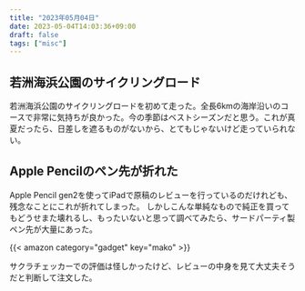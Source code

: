 ```yaml
---
title: "2023年05月04日"
date: 2023-05-04T14:03:36+09:00
draft: false
tags: ["misc"]
---
```


## 若洲海浜公園のサイクリングロード

若洲海浜公園のサイクリングロードを初めて走った。全長6kmの海岸沿いのコースで非常に気持ちが良かった。今の季節はベストシーズンだと思う。これが真夏だったら、日差しを遮るものがないから、とてもじゃないけど走っていられない。

## Apple Pencilのペン先が折れた

Apple Pencil gen2を使ってiPadで原稿のレビューを行っているのだけれども、残念なことにこれが折れてしまった。
しかしこんな単純なもので純正を買ってもどうせまた壊れるし、もったいないと思って調べてみたら、サードパーティ製ペン先が大量にあった。

{{< amazon category="gadget" key="mako" >}}

サクラチェッカーでの評価は怪しかったけど、レビューの中身を見て大丈夫そうだと判断して注文した。


